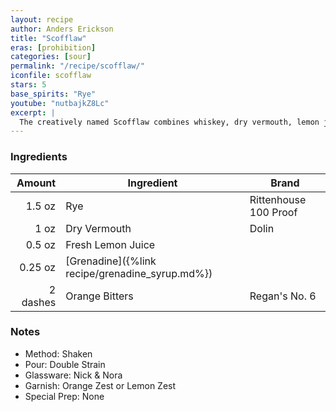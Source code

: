 ```yaml
---
layout: recipe
author: Anders Erickson
title: "Scofflaw"
eras: [prohibition]
categories: [sour]
permalink: "/recipe/scofflaw/"
iconfile: scofflaw
stars: 5
base_spirits: "Rye"
youtube: "nutbajkZ8Lc"
excerpt: |
  The creatively named Scofflaw combines whiskey, dry vermouth, lemon juice and grenadine. It was invented in Paris during U.S. Prohibition.
---
```


### Ingredients

|   Amount | Ingredient                                      | Brand                 |
| -------: | ----------------------------------------------- | --------------------- |
|   1.5 oz | Rye                                             | Rittenhouse 100 Proof |
|     1 oz | Dry Vermouth                                    | Dolin                 |
|   0.5 oz | Fresh Lemon Juice                               |
|  0.25 oz | [Grenadine]({%link recipe/grenadine_syrup.md%}) |
| 2 dashes | Orange Bitters                                  | Regan's No. 6         |

### Notes

- Method: Shaken
- Pour: Double Strain
- Glassware: Nick & Nora
- Garnish: Orange Zest or Lemon Zest
- Special Prep: None
